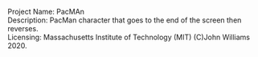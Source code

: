 Project Name: PacMAn
<br>
Description: PacMan character that goes to the end of the screen then reverses.
<br>
Licensing: Massachusetts Institute of Technology (MIT) (C)John Williams 2020.
